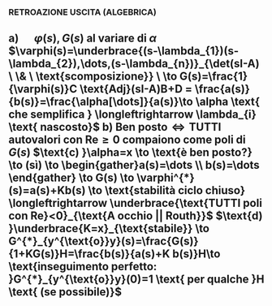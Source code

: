 ### RETROAZIONE USCITA (ALGEBRICA)
$\text{a) }\quad \varphi(s),G(s) \text{ al variare di } \alpha$
	$\varphi(s)=\underbrace{(s-\lambda_{1})(s-\lambda_{2}),\dots,(s-\lambda_{n})}_{\det(sI-A) \ \& \ \text{scomposizione}} \ \to  G(s)=\frac{1}{\varphi(s)}C \text{Adj}(sI-A)B+D = \frac{a(s)}{b(s)}=\frac{\alpha[\dots]}{a(s)}\to \alpha \text{ che semplifica } \longleftrightarrow \lambda_{i} \text{ nascosto}$
$\text{b) }\text{Ben posto} \iff \text{TUTTI autovalori con Re}\geq 0 \text{ compaiono come poli di }G(s)$
$\text{c) }\alpha=x \to \text{è ben posto?} \to (sì) \to \begin{gather}a(s)=\dots \\ b(s)=\dots \end{gather} \to G(s) \to \varphi^{*}(s)=a(s)+Kb(s) \to \text{stabilità ciclo chiuso} \longleftrightarrow \underbrace{\text{TUTTI poli con Re}<0}_{\text{A occhio || Routh}}$
$\text{d) }\underbrace{K=x}_{\text{stabile}} \to G^{*}_{y^{\text{o}}y}(s)=\frac{G(s)}{1+KG(s)}H=\frac{b(s)}{a(s)+K b(s)}H\to \text{inseguimento perfetto: }G^{*}_{y^{\text{o}}y}(0)=1 \text{ per qualche }H \text{ (se possibile)}$
---


